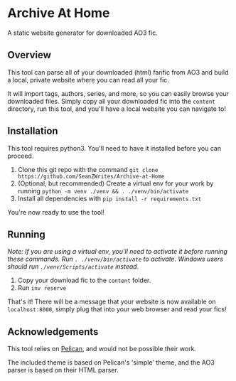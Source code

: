 # Archive At Home
A static website generator for downloaded AO3 fic.

## Overview
This tool can parse all of your downloaded (html) fanfic from
AO3 and build a local, private website where you can read 
all your fic.

It will import tags, authors, series, and more, so you can
easily browse your downloaded files. Simply copy all your
downloaded fic into the `content` directory, run this tool,
and you'll have a local website you can navigate to!

## Installation
This tool requires python3. You'll need to have it installed
before you can proceed. 

  1. Clone this git repo with the command `git clone https://github.com/SeanZWrites/Archive-at-Home`
  2. (Optional, but recommended) Create a virtual env for your work by running `python -m venv ./venv && . ./venv/bin/activate`
  3. Install all dependencies with `pip install -r requirements.txt`

You're now ready to use the tool!

## Running
*Note: If you are using a virtual env, you'll need to activate it before running
these commands. Run `. ./venv/bin/activate` to activate. Windows users should
run `./venv/Scripts/activate` instead.*

  1. Copy your download fic to the `content` folder. 
  2. Run `inv reserve`

That's it! There will be a message that your website is now available on
`localhost:8000`, simply plug that into your web browser and read your fics!

## Acknowledgements
This tool relies on [Pelican](https://blog.getpelican.com/), and would not be possible their work.

The included theme is based on Pelican's 'simple' theme, and the AO3 parser is
based on their HTML parser.